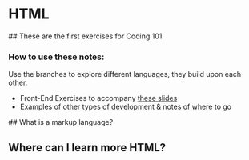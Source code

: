 # HTML
## These are the first exercises for Coding 101

### How to use these notes:
Use the branches to explore different languages, they build upon each other.

- Front-End Exercises to accompany [these slides](https://slides.com/parisandmilo/coding101)
- Examples of other types of development & notes of where to go

## What is a markup language?

## Where can I learn more HTML?
